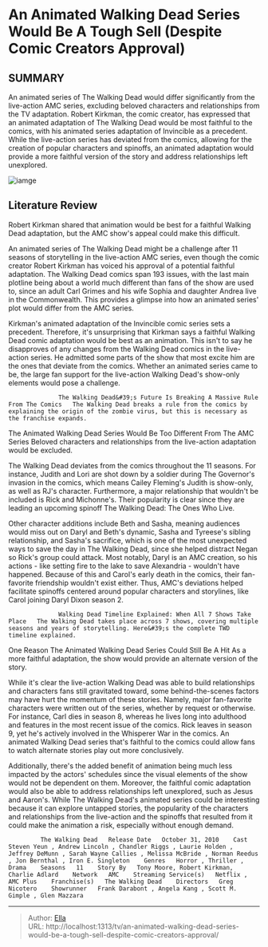 # An Animated Walking Dead Series Would Be A Tough Sell (Despite Comic Creators Approval)


## SUMMARY 



  An animated series of The Walking Dead would differ significantly from the live-action AMC series, excluding beloved characters and relationships from the TV adaptation.   Robert Kirkman, the comic creator, has expressed that an animated adaptation of The Walking Dead would be most faithful to the comics, with his animated series adaptation of Invincible as a precedent.   While the live-action series has deviated from the comics, allowing for the creation of popular characters and spinoffs, an animated adaptation would provide a more faithful version of the story and address relationships left unexplored.  

![iamge](https://static1.srcdn.com/wordpress/wp-content/uploads/2024/01/an-animated-walking-dead-series-would-be-a-tough-sell-despite-comic-creator-s-approval.jpg)

## Literature Review
Robert Kirkman shared that animation would be best for a faithful Walking Dead adaptation, but the AMC show&#39;s appeal could make this difficult.




An animated series of The Walking Dead might be a challenge after 11 seasons of storytelling in the live-action AMC series, even though the comic creator Robert Kirkman has voiced his approval of a potential faithful adaptation. The Walking Dead comics span 193 issues, with the last main plotline being about a world much different than fans of the show are used to, since an adult Carl Grimes and his wife Sophia and daughter Andrea live in the Commonwealth. This provides a glimpse into how an animated series&#39; plot would differ from the AMC series.




Kirkman&#39;s animated adaptation of the Invincible comic series sets a precedent. Therefore, it&#39;s unsurprising that Kirkman says a faithful Walking Dead comic adaptation would be best as an animation. This isn&#39;t to say he disapproves of any changes from the Walking Dead comics in the live-action series. He admitted some parts of the show that most excite him are the ones that deviate from the comics. Whether an animated series came to be, the large fan support for the live-action Walking Dead&#39;s show-only elements would pose a challenge.

                  The Walking Dead&#39;s Future Is Breaking A Massive Rule From The Comics   The Walking Dead breaks a rule from the comics by explaining the origin of the zombie virus, but this is necessary as the franchise expands.    


 The Animated Walking Dead Series Would Be Too Different From The AMC Series 
Beloved characters and relationships from the live-action adaptation would be excluded.
         




The Walking Dead deviates from the comics throughout the 11 seasons. For instance, Judith and Lori are shot down by a soldier during The Governor&#39;s invasion in the comics, which means Cailey Fleming&#39;s Judith is show-only, as well as RJ&#39;s character. Furthermore, a major relationship that wouldn&#39;t be included is Rick and Michonne&#39;s. Their popularity is clear since they are leading an upcoming spinoff The Walking Dead: The Ones Who Live.

Other character additions include Beth and Sasha, meaning audiences would miss out on Daryl and Beth&#39;s dynamic, Sasha and Tyreese&#39;s sibling relationship, and Sasha&#39;s sacrifice, which is one of the most unexpected ways to save the day in The Walking Dead, since she helped distract Negan so Rick&#39;s group could attack. Most notably, Daryl is an AMC creation, so his actions - like setting fire to the lake to save Alexandria - wouldn&#39;t have happened. Because of this and Carol&#39;s early death in the comics, their fan-favorite friendship wouldn&#39;t exist either. Thus, AMC&#39;s deviations helped facilitate spinoffs centered around popular characters and storylines, like Carol joining Daryl Dixon season 2.




                  Walking Dead Timeline Explained: When All 7 Shows Take Place   The Walking Dead takes place across 7 shows, covering multiple seasons and years of storytelling. Here&#39;s the complete TWD timeline explained.    



 One Reason The Animated Walking Dead Series Could Still Be A Hit 
As a more faithful adaptation, the show would provide an alternate version of the story.
          

While it&#39;s clear the live-action Walking Dead was able to build relationships and characters fans still gravitated toward, some behind-the-scenes factors may have hurt the momentum of these stories. Namely, major fan-favorite characters were written out of the series, whether by request or otherwise. For instance, Carl dies in season 8, whereas he lives long into adulthood and features in the most recent issue of the comics. Rick leaves in season 9, yet he&#39;s actively involved in the Whisperer War in the comics. An animated Walking Dead series that&#39;s faithful to the comics could allow fans to watch alternate stories play out more conclusively.




Additionally, there&#39;s the added benefit of animation being much less impacted by the actors&#39; schedules since the visual elements of the show would not be dependent on them. Moreover, the faithful comic adaptation would also be able to address relationships left unexplored, such as Jesus and Aaron&#39;s. While The Walking Dead&#39;s animated series could be interesting because it can explore untapped stories, the popularity of the characters and relationships from the live-action and the spinoffs that resulted from it could make the animation a risk, especially without enough demand.

             The Walking Dead   Release Date   October 31, 2010    Cast   Steven Yeun , Andrew Lincoln , Chandler Riggs , Laurie Holden , Jeffrey DeMunn , Sarah Wayne Callies , Melissa McBride , Norman Reedus , Jon Bernthal , Iron E. Singleton    Genres   Horror , Thriller , Drama    Seasons   11    Story By   Tony Moore, Robert Kirkman, Charlie Adlard    Network   AMC    Streaming Service(s)   Netflix , AMC Plus    Franchise(s)   The Walking Dead    Directors   Greg Nicotero    Showrunner   Frank Darabont , Angela Kang , Scott M. Gimple , Glen Mazzara       


---

> Author: [Ella](https://instagram.hk.cn/)  
> URL: http://localhost:1313/tv/an-animated-walking-dead-series-would-be-a-tough-sell-despite-comic-creators-approval/  

